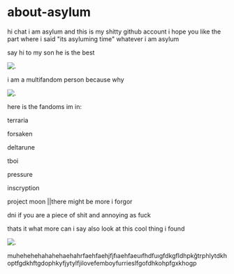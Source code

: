 # about-asylum


hi chat i am asylum and this is my shitty github account i hope you like the part where i said "its asyluming time" whatever i am asylum

say hi to my son he is the best

![.](https://files.catbox.moe/fsql18.PNG)


i am a multifandom person because why 

![.](https://files.catbox.moe/j4na14.PNG)

here is the fandoms im in:

terraria

forsaken

deltarune

tboi

pressure

inscryption

project moon ||there might be more i forgor


dni if you are a piece of shit and annoying as fuck

thats it what more can i say also look at this cool thing i found

![.](https://media1.tenor.com/m/sSCx-3ifb2oAAAAd/forsaken-1x1x1x1-forsaken-1x.gif)

muhehehehahahehaehahrfaehfaehjfjfıaehfaeuıfhdfuıgfdkgfldhpkğtrphlytdkhoptfgdkhftgdophkyfjytylfjilovefemboyfurrieslfgofdhkohpfgxkhogp
